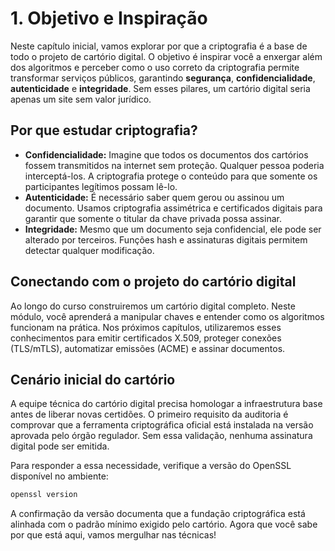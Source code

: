 # 1. Objetivo e Inspiração

Neste capítulo inicial, vamos explorar por que a criptografia é a base de todo o projeto de cartório digital. O objetivo é inspirar você a enxergar além dos algoritmos e perceber como o uso correto da criptografia permite transformar serviços públicos, garantindo **segurança**, **confidencialidade**, **autenticidade** e **integridade**. Sem esses pilares, um cartório digital seria apenas um site sem valor jurídico.

## Por que estudar criptografia?

- **Confidencialidade:** Imagine que todos os documentos dos cartórios fossem transmitidos na internet sem proteção. Qualquer pessoa poderia interceptá-los. A criptografia protege o conteúdo para que somente os participantes legítimos possam lê-lo.
- **Autenticidade:** É necessário saber quem gerou ou assinou um documento. Usamos criptografia assimétrica e certificados digitais para garantir que somente o titular da chave privada possa assinar.
- **Integridade:** Mesmo que um documento seja confidencial, ele pode ser alterado por terceiros. Funções hash e assinaturas digitais permitem detectar qualquer modificação.

## Conectando com o projeto do cartório digital

Ao longo do curso construiremos um cartório digital completo. Neste módulo, você aprenderá a manipular chaves e entender como os algoritmos funcionam na prática. Nos próximos capítulos, utilizaremos esses conhecimentos para emitir certificados X.509, proteger conexões (TLS/mTLS), automatizar emissões (ACME) e assinar documentos.

## Cenário inicial do cartório

A equipe técnica do cartório digital precisa homologar a infraestrutura base antes de liberar novas certidões. O primeiro requisito da auditoria é comprovar que a ferramenta criptográfica oficial está instalada na versão aprovada pelo órgão regulador. Sem essa validação, nenhuma assinatura digital pode ser emitida.

Para responder a essa necessidade, verifique a versão do OpenSSL disponível no ambiente:

```bash
openssl version
```

A confirmação da versão documenta que a fundação criptográfica está alinhada com o padrão mínimo exigido pelo cartório. Agora que você sabe por que está aqui, vamos mergulhar nas técnicas!
